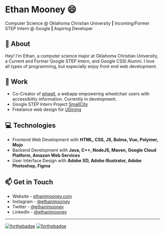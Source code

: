 # Ethan Mooney :smile:
Computer Science @ Oklahoma Christian University **|** Incoming/Former STEP Intern @ Google **|** Aspiring Developer

## :raising_hand: About
Hey! I'm Ethan, a computer science major at Oklahoma Christian University, a Current and Former Google STEP Intern, and Google CSSI Alumni. I love all types of programming, but especially enjoy front end web development.

## :pencil: Work
- Co-Creator of [wheell](https://wheell.appspot.com/), a webapp empowering wheelchair users with accessibility information. Currently in development.
- Google STEP Intern Project [SmallCity](https://step2020-smallcity.appspot.com)
- Freelance web design for [UDining](https://www.udining.com)

## :computer: Technologies
- Frontend Web Development with **HTML, CSS, JS, Bulma, Vue, Polymer, Mojo**
- Backend Development with **Java, C++, NodeJS, Maven, Google Cloud Platform, Amazon Web Services**
- User Interface Design with **Adobe XD, Adobe Illustrator, Adobe Photoshop, Figma**

## :mailbox: Get in Touch
- Website - [ethanimooney.com](https://www.ethanimooney.com/)
- Instagram - [@ethanimooney](https://www.instagram.com/ethanimooney)
- Twitter - [@ethanimooney](https://www/twitter.com/ethanimooney)
- LinkedIn - [@ethanimooney](https://www.linkedin.com/in/ethanimooney)
---
[![forthebadge](https://forthebadge.com/images/badges/gluten-free.svg)](https://forthebadge.com)
[![forthebadge](https://forthebadge.com/images/badges/contains-cat-gifs.svg)](https://forthebadge.com)
